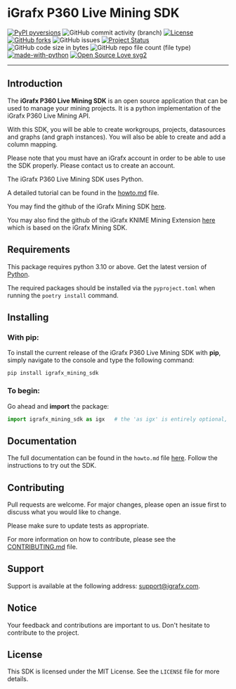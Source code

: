 

# iGrafx P360 Live Mining SDK


[![PyPI pyversions](https://img.shields.io/pypi/pyversions/ansicolortags.svg)](https://pypi.python.org/pypi/ansicolortags/)
![GitHub commit activity (branch)](https://img.shields.io/github/commit-activity/m/igrafx/mining-python-sdk?color=orange)
[![License](https://img.shields.io/badge/license-MIT-green.svg)](https://github.com/igrafx/mining-python-sdk/blob/main/LICENSE)
[![GitHub forks](https://badgen.net/github/forks/igrafx/mining-python-sdk)](https://github.com/igrafx/mining-python-sdk/forks)
![GitHub issues](https://img.shields.io/github/issues/igrafx/mining-python-sdk?color=)
[![Project Status](http://www.repostatus.org/badges/latest/active.svg)](http://www.repostatus.org/#active)
![GitHub code size in bytes](https://img.shields.io/github/languages/code-size/igrafx/mining-python-sdk?color=purple)
![GitHub repo file count (file type)](https://img.shields.io/github/directory-file-count/igrafx/mining-python-sdk?color=pink)
[![made-with-python](https://img.shields.io/badge/Made%20with-Python-1f425f.svg)](https://www.python.org/)
[![Open Source Love svg2](https://badges.frapsoft.com/os/v2/open-source.svg?v=103)](https://github.com/ellerbrock/open-source-badges/)

***

## Introduction

The **iGrafx P360 Live Mining SDK** is an open source application that can be used to manage your mining projects.
It is a python implementation of the iGrafx P360 Live Mining API.

With this SDK, you will be able to create workgroups, projects, datasources and graphs (and graph instances). You will also be able to create and 
add a column mapping.

Please note that you must have an iGrafx account in order to be able to use the SDK properly. Please contact us to create an account.

The iGrafx P360 Live Mining SDK uses Python.

A detailed tutorial can be found in the [howto.md](https://github.com/igrafx/mining-python-sdk/blob/dev/howto.md) file.

You may find the github of the iGrafx Mining SDK [here](https://github.com/igrafx/mining-python-sdk).

You may also find the github of the iGrafx KNIME Mining Extension [here](https://github.com/igrafx/KNIME-Mining-connector) 
which is based on the iGrafx Mining SDK.



## Requirements

This package requires python 3.10 or above. Get the latest version of [Python](https://www.python.org/).

The required packages should be installed via the ```pyproject.toml``` when running the  ```poetry install``` command. 

## Installing

### With pip:
To install the current release of the iGrafx P360 Live Mining SDK with **pip**, simply navigate to the console and type the following command: 
````shell
pip install igrafx_mining_sdk
````

### To begin:
Go ahead and **import** the package:
```python
import igrafx_mining_sdk as igx   # the 'as igx' is entirely optional, but it will make the rest of our code much more readable
```

## Documentation

The full documentation can be found in the ```howto.md``` file [here](https://github.com/igrafx/mining-python-sdk/blob/dev/howto.md).
Follow the instructions to try out the SDK.


## Contributing

Pull requests are welcome. For major changes, please open an issue first to discuss what you would like to change.

Please make sure to update tests as appropriate.

For more information on how to contribute, please see the [CONTRIBUTING.md](https://github.com/igrafx/mining-python-sdk/blob/dev/CONTRIBUTING.md) file.

## Support

Support is available at the following address: [support@igrafx.com](mailto:support@igrafx.com).

## Notice

Your feedback and contributions are important to us. Don't hesitate to contribute to the project.

## License

This SDK is licensed under the MIT License. See the ````LICENSE```` file for more details.
